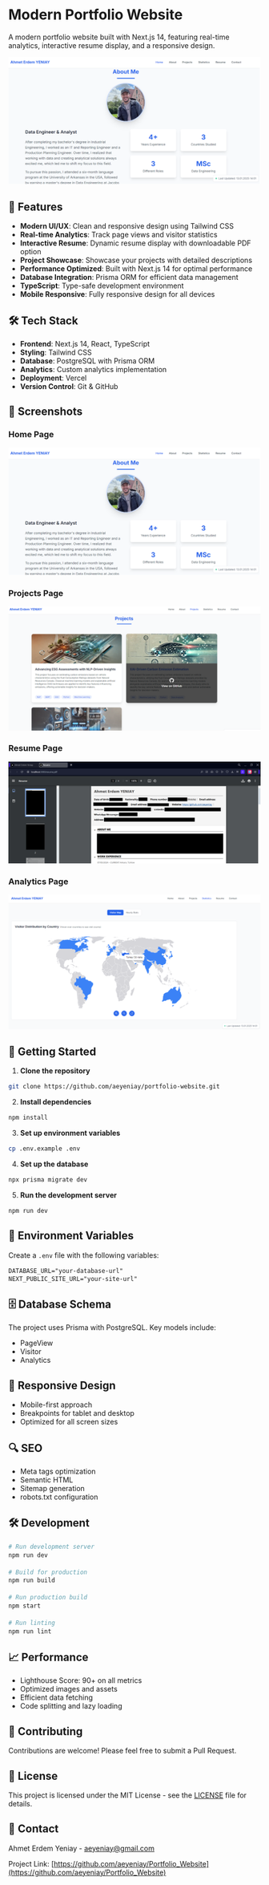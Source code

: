 # Modern Portfolio Website

A modern portfolio website built with Next.js 14, featuring real-time analytics, interactive resume display, and a responsive design.

![Portfolio Website Preview](/public/images/screenshots/home.png)

## 🚀 Features

- **Modern UI/UX**: Clean and responsive design using Tailwind CSS
- **Real-time Analytics**: Track page views and visitor statistics
- **Interactive Resume**: Dynamic resume display with downloadable PDF option
- **Project Showcase**: Showcase your projects with detailed descriptions
- **Performance Optimized**: Built with Next.js 14 for optimal performance
- **Database Integration**: Prisma ORM for efficient data management
- **TypeScript**: Type-safe development environment
- **Mobile Responsive**: Fully responsive design for all devices

## 🛠️ Tech Stack

- **Frontend**: Next.js 14, React, TypeScript
- **Styling**: Tailwind CSS
- **Database**: PostgreSQL with Prisma ORM
- **Analytics**: Custom analytics implementation
- **Deployment**: Vercel
- **Version Control**: Git & GitHub

## 📸 Screenshots


### Home Page
![Home Page](/public/images/screenshots/home.png)

### Projects Page
![Projects Page](/public/images/screenshots/projects.png)

### Resume Page
![Resume Page](/public/images/screenshots/resume.png)

### Analytics Page
![Analytics](/public/images/screenshots/analytics.png)


## 🚀 Getting Started

1. **Clone the repository**

```bash 
git clone https://github.com/aeyeniay/portfolio-website.git
```


2. **Install dependencies**
```bash 
npm install
```


3. **Set up environment variables**
```bash 
cp .env.example .env
```


4. **Set up the database**
```bash
npx prisma migrate dev
```


5. **Run the development server**
```bash
npm run dev
```


## 📄 Environment Variables

Create a `.env` file with the following variables:
```env
DATABASE_URL="your-database-url"
NEXT_PUBLIC_SITE_URL="your-site-url"
```


## 🗄️ Database Schema

The project uses Prisma with PostgreSQL. Key models include:
- PageView
- Visitor
- Analytics

## 📱 Responsive Design

- Mobile-first approach
- Breakpoints for tablet and desktop
- Optimized for all screen sizes

## 🔍 SEO

- Meta tags optimization
- Semantic HTML
- Sitemap generation
- robots.txt configuration

## 🛠️ Development

```bash
# Run development server
npm run dev

# Build for production
npm run build

# Run production build
npm start

# Run linting
npm run lint
```


## 📈 Performance

- Lighthouse Score: 90+ on all metrics
- Optimized images and assets
- Efficient data fetching
- Code splitting and lazy loading

## 🤝 Contributing

Contributions are welcome! Please feel free to submit a Pull Request.

## 📝 License

This project is licensed under the MIT License - see the [LICENSE](LICENSE) file for details.

## 📧 Contact

Ahmet Erdem Yeniay - [aeyeniay@gmail.com](mailto:your@email.com)

Project Link: [https://github.com/aeyeniay/Portfolio_Website](https://github.com/aeyeniay/Portfolio_Website)
